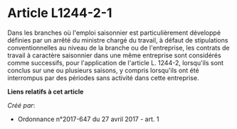 # Article L1244-2-1

Dans les branches où l'emploi saisonnier est particulièrement développé définies par un arrêté du ministre chargé du travail,
à défaut de stipulations conventionnelles au niveau de la branche ou de l'entreprise, les contrats de travail à caractère
saisonnier dans une même entreprise sont considérés comme successifs, pour l'application de l'article L. 1244-2, lorsqu'ils
sont conclus sur une ou plusieurs saisons, y compris lorsqu'ils ont été interrompus par des périodes sans activité dans cette
entreprise.

**Liens relatifs à cet article**

_Créé par_:

  - Ordonnance n°2017-647 du 27 avril 2017 - art. 1
